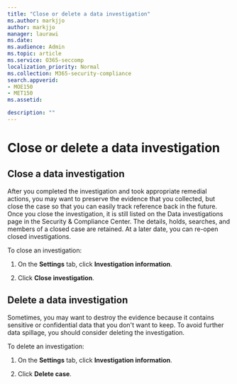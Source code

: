 ```yaml
---
title: "Close or delete a data investigation"
ms.author: markjjo
author: markjjo
manager: laurawi
ms.date: 
ms.audience: Admin
ms.topic: article
ms.service: O365-seccomp
localization_priority: Normal
ms.collection: M365-security-compliance 
search.appverid: 
- MOE150
- MET150
ms.assetid: 

description: ""
---
```


# Close or delete a data investigation

## Close a data investigation

 After you completed the investigation and took appropriate remedial actions, you may want to preserve the evidence that you collected, but close the case so that you can easily track reference back in the future. Once you close the investigation, it is still listed on the Data investigations page in the Security & Compliance Center. The details, holds, searches, and members of a closed case are retained. At a later date, you can re-open closed investigations.

To close an investigation:

1. On the **Settings** tab, click **Investigation information**.

2. Click  **Close investigation**. 


## Delete a data investigation

Sometimes, you may want to destroy the evidence because it contains sensitive or confidential data that you don't want to keep. To avoid further data spillage, you should consider deleting the investigation.

To delete an investigation:

1. On the **Settings** tab, click **Investigation information**.

2. Click  **Delete case**. 